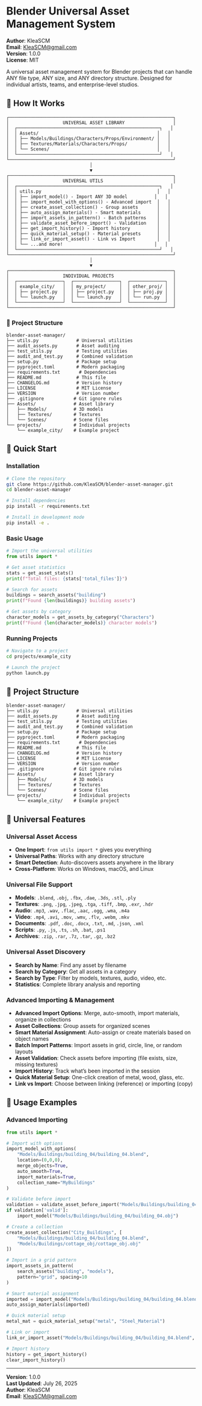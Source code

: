 # Blender Universal Asset Management System

**Author**: KleaSCM  
**Email**: KleaSCM@gmail.com  
**Version**: 1.0.0  
**License**: MIT

A universal asset management system for Blender projects that can handle ANY file type, ANY size, and ANY directory structure. Designed for individual artists, teams, and enterprise-level studios.

## 🎨 How It Works

```
┌─────────────────────────────────────────────────────────────┐
│                    UNIVERSAL ASSET LIBRARY                  │
│  ┌─────────────────────────────────────────────────────┐   │
│  │ Assets/                                            │   │
│  │ ├── Models/Buildings/Characters/Props/Environment/ │   │
│  │ ├── Textures/Materials/Characters/Props/           │   │
│  │ └── Scenes/                                        │   │
│  └─────────────────────────────────────────────────────┘   │
└─────────────────────────────────────────────────────────────┘
                               │
                               ▼
┌─────────────────────────────────────────────────────────────┐
│                    UNIVERSAL UTILS                          │
│  ┌─────────────────────────────────────────────────────┐   │
│  │ utils.py                                           │   │
│  │ ├── import_model() - Import ANY 3D model          │   │
│  │ ├── import_model_with_options() - Advanced import  │   │
│  │ ├── create_asset_collection() - Group assets       │   │
│  │ ├── auto_assign_materials() - Smart materials      │   │
│  │ ├── import_assets_in_pattern() - Batch patterns    │   │
│  │ ├── validate_asset_before_import() - Validation    │   │
│  │ ├── get_import_history() - Import history          │   │
│  │ ├── quick_material_setup() - Material presets      │   │
│  │ ├── link_or_import_asset() - Link vs Import        │   │
│  │ └── ...and more!                                  │   │
│  └─────────────────────────────────────────────────────┘   │
└─────────────────────────────────────────────────────────────┘
                               │
                               ▼
┌─────────────────────────────────────────────────────────────┐
│                    INDIVIDUAL PROJECTS                      │
│  ┌─────────────────┐  ┌─────────────────┐  ┌─────────────┐  │
│  │ example_city/   │  │ my_project/     │  │ other_proj/ │  │
│  │ ├── project.py  │  │ ├── project.py  │  │ ├── proj.py │  │
│  │ └── launch.py   │  │ └── launch.py   │  │ └── run.py  │  │
│  └─────────────────┘  └─────────────────┘  └─────────────┘  │
└─────────────────────────────────────────────────────────────┘
```

### 📁 Project Structure

```
blender-asset-manager/
├── utils.py              # Universal utilities
├── audit_assets.py       # Asset auditing
├── test_utils.py         # Testing utilities
├── audit_and_test.py     # Combined validation
├── setup.py              # Package setup
├── pyproject.toml        # Modern packaging
├── requirements.txt       # Dependencies
├── README.md             # This file
├── CHANGELOG.md          # Version history
├── LICENSE               # MIT License
├── VERSION               # Version number
├── .gitignore           # Git ignore rules
├── Assets/              # Asset library
│   ├── Models/          # 3D models
│   ├── Textures/        # Textures
│   └── Scenes/          # Scene files
└── projects/            # Individual projects
    └── example_city/    # Example project
```

## 🚀 Quick Start

### Installation

```bash
# Clone the repository
git clone https://github.com/KleaSCM/blender-asset-manager.git
cd blender-asset-manager

# Install dependencies
pip install -r requirements.txt

# Install in development mode
pip install -e .
```

### Basic Usage

```python
# Import the universal utilities
from utils import *

# Get asset statistics
stats = get_asset_stats()
print(f"Total files: {stats['total_files']}")

# Search for assets
buildings = search_assets("building")
print(f"Found {len(buildings)} building assets")

# Get assets by category
character_models = get_assets_by_category("Characters")
print(f"Found {len(character_models)} character models")
```

### Running Projects

```bash
# Navigate to a project
cd projects/example_city

# Launch the project
python launch.py
```

## 📁 Project Structure

```
blender-asset-manager/
├── utils.py              # Universal utilities
├── audit_assets.py       # Asset auditing
├── test_utils.py         # Testing utilities
├── audit_and_test.py     # Combined validation
├── setup.py              # Package setup
├── pyproject.toml        # Modern packaging
├── requirements.txt       # Dependencies
├── README.md             # This file
├── CHANGELOG.md          # Version history
├── LICENSE               # MIT License
├── VERSION               # Version number
├── .gitignore           # Git ignore rules
├── Assets/              # Asset library
│   ├── Models/          # 3D models
│   ├── Textures/        # Textures
│   └── Scenes/          # Scene files
└── projects/            # Individual projects
    └── example_city/    # Example project
```

## 🎯 Universal Features

### Universal Asset Access
- **One Import**: `from utils import *` gives you everything
- **Universal Paths**: Works with any directory structure
- **Smart Detection**: Auto-discovers assets anywhere in the library
- **Cross-Platform**: Works on Windows, macOS, and Linux

### Universal File Support
- **Models**: `.blend`, `.obj`, `.fbx`, `.dae`, `.3ds`, `.stl`, `.ply`
- **Textures**: `.png`, `.jpg`, `.jpeg`, `.tga`, `.tiff`, `.bmp`, `.exr`, `.hdr`
- **Audio**: `.mp3`, `.wav`, `.flac`, `.aac`, `.ogg`, `.wma`, `.m4a`
- **Video**: `.mp4`, `.avi`, `.mov`, `.wmv`, `.flv`, `.webm`, `.mkv`
- **Documents**: `.pdf`, `.doc`, `.docx`, `.txt`, `.md`, `.json`, `.xml`
- **Scripts**: `.py`, `.js`, `.ts`, `.sh`, `.bat`, `.ps1`
- **Archives**: `.zip`, `.rar`, `.7z`, `.tar`, `.gz`, `.bz2`

### Universal Asset Discovery
- **Search by Name**: Find any asset by filename
- **Search by Category**: Get all assets in a category
- **Search by Type**: Filter by models, textures, audio, video, etc.
- **Statistics**: Complete library analysis and reporting

### Advanced Importing & Management
- **Advanced Import Options**: Merge, auto-smooth, import materials, organize in collections
- **Asset Collections**: Group assets for organized scenes
- **Smart Material Assignment**: Auto-assign or create materials based on object names
- **Batch Import Patterns**: Import assets in grid, circle, line, or random layouts
- **Asset Validation**: Check assets before importing (file exists, size, missing textures)
- **Import History**: Track what’s been imported in the session
- **Quick Material Setup**: One-click creation of metal, wood, glass, etc.
- **Link vs Import**: Choose between linking (reference) or importing (copy)

## 📖 Usage Examples

### Advanced Importing

```python
from utils import *

# Import with options
import_model_with_options(
    "Models/Buildings/building_04/building_04.blend",
    location=(0,0,0),
    merge_objects=True,
    auto_smooth=True,
    import_materials=True,
    collection_name="MyBuildings"
)

# Validate before import
validation = validate_asset_before_import("Models/Buildings/building_04/building_04.obj")
if validation['valid']:
    import_model("Models/Buildings/building_04/building_04.obj")

# Create a collection
create_asset_collection("City_Buildings", [
    "Models/Buildings/building_04/building_04.blend",
    "Models/Buildings/cottage_obj/cottage_obj.obj"
])

# Import in a grid pattern
import_assets_in_pattern(
    search_assets("building", "models"),
    pattern="grid", spacing=10
)

# Smart material assignment
imported = import_model("Models/Buildings/building_04/building_04.blend")
auto_assign_materials(imported)

# Quick material setup
metal_mat = quick_material_setup("metal", "Steel_Material")

# Link or import
link_or_import_asset("Models/Buildings/building_04/building_04.blend", link=True)

# Import history
history = get_import_history()
clear_import_history()
```

---

**Version**: 1.0.0  
**Last Updated**: July 26, 2025  
**Author**: KleaSCM  
**Email**: KleaSCM@gmail.com 
